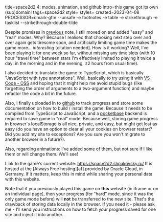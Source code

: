 title=space2d2 4: modes, animation, and github
intro=this game got its own (sub)domain!
tags=space2d2
style=
styles=
created=2023-04-08
PROCESSOR=cmark-gfm --unsafe -e footnotes -e table -e strikethrough -e tasklist --strikethrough-double-tilde

Despite promises in [previous][p] note, I still moved on and added "easy" and "real" modes.
Why? Because I realised that choosing next step over and over again gets tiresome soon,
and artificially limiting game time makes the game more... _interesting_ \[citation needed\].
How is it working? Well, I've been playing it for one week so far,
without missing any time slots
(with 10 hour "travel time" between stars I'm effectively limited to playing it
twice a day: in the morning and in the evening, ±2 hours from usual time).

[p]: space2d2-3-the-finished-game.html

I also decided to translate the game to TypeScript, which is basically "JavaScript with type annotations".
Well, basically to try using it with [VS Code - OSS][vsc] and hoping that it might help me avoid stupid bugs
(like forgetting the order of arguments to a two-argument function)
and maybe refactor the code a bit in the future.

[vsc]: https://github.com/Microsoft/vscode

Also, I finally uploaded in to [github][gh] to track progress and
store some documentation on how to build / install the game.
Because it needs to be compiled from TypeScript to JavaScript,
and a [pocketbase][pb] backend is required to save game in "real" mode.
Because well, storing game progress in browser's localStorage
is all nice, private, and easy, but might get lost as easy
(do you have an option to clear all your cookies on browser restart?
Did you add my site to exceptions?
Are you sure you won't migrate to another browser in a future?).

[gh]: https://github.com/Lex-2008/space2d2
[pb]: https://pocketbase.io/

Also, regarding animations: I've added some of them,
but not sure if I like them or will change them.
We'll see!

Link to the game's current website: <https://space2d2.shpakovsky.ru/>
It is hosted at the [Always Free hosting][af] provided by Oracle Cloud, in Germany.
If it matters, keep this in mind while sharing your personal data with this website.

Note that if you previously played this game on **this** website
(in iframe or on an individual page), then your progress
(for "hard" mode, since it was the only game mode before)
will **not** be transferred to the new site.
That's the drawback of storing data locally in the browser.
If you need it - please ask me - I'll send you instructions
on how to fetch your progress saved for one site and inject it into another.
